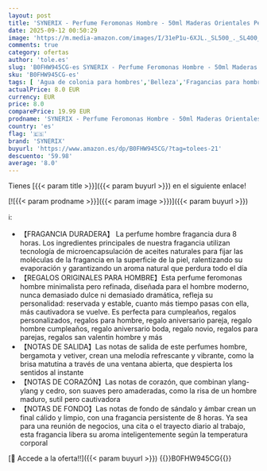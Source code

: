 ```yaml
---
layout: post
title: 'SYNERIX - Perfume Feromonas Hombre - 50ml Maderas Orientales Perfumes Regalos para Hombre Personalizados  Regalo Aniversario Boda Novio Pareja Cumpleaños  Regalos San Valentin de Navidad'
date: 2025-09-12 00:50:29
image: 'https://m.media-amazon.com/images/I/31eP1u-6XJL._SL500_._SL400_.jpg'
comments: true
category: ofertas
author: 'tole.es'
slug: 'B0FHW945CG-es SYNERIX - Perfume Feromonas Hombre - 50ml Maderas...'
sku: 'B0FHW945CG-es'
tags: [ 'Agua de colonia para hombres','Belleza','Fragancias para hombres','Perfumes y fragancias','navidad','synerix','🇪🇸', ]
actualPrice: 8.0 EUR
currency: EUR
price: 8.0
comparePrice: 19.99 EUR
prodname: 'SYNERIX - Perfume Feromonas Hombre - 50ml Maderas Orientales Perfumes Regalos para Hombre Personalizados  Regalo Aniversario Boda Novio Pareja Cumpleaños  Regalos San Valentin de Navidad'
country: 'es'
flag: '🇪🇸'
brand: 'SYNERIX'
buyurl: 'https://www.amazon.es/dp/B0FHW945CG/?tag=tolees-21'
descuento: '59.98'
average: '8.0'
---
```


Tienes [{{< param title >}}]({{< param buyurl >}}) en el siguiente enlace!

[![{{< param prodname >}}]({{< param image >}})]({{< param buyurl >}})

ℹ️:

- 【FRAGANCIA DURADERA】 La perfume hombre fragancia dura 8 horas. Los ingredientes principales de nuestra fragancia utilizan tecnología de microencapsulación de aceites naturales para fijar las moléculas de la fragancia en la superficie de la piel, ralentizando su evaporación y garantizando un aroma natural que perdura todo el día
- 【REGALOS ORIGINALES PARA HOMBRE】Esta perfume feromonas hombre minimalista pero refinada, diseñada para el hombre moderno, nunca demasiado dulce ni demasiado dramática, refleja su personalidad: reservada y estable, cuanto más tiempo pasas con ella, más cautivadora se vuelve. Es perfecta para cumpleaños, regalos personalizados, regalos para hombre, regalo aniversario pareja, regalo hombre cumpleaños, regalo aniversario boda, regalo novio, regalos para parejas, regalos san valentin hombre y más
- 【NOTAS DE SALIDA】Las notas de salida de este perfumes hombre, bergamota y vetiver, crean una melodía refrescante y vibrante, como la brisa matutina a través de una ventana abierta, que despierta los sentidos al instante
- 【NOTAS DE CORAZÓN】Las notas de corazón, que combinan ylang-ylang y cedro, son suaves pero amaderadas, como la risa de un hombre maduro, sutil pero cautivadora
- 【NOTAS DE FONDO】Las notas de fondo de sándalo y ámbar crean un final cálido y limpio, con una fragancia persistente de 8 horas. Ya sea para una reunión de negocios, una cita o el trayecto diario al trabajo, esta fragancia libera su aroma inteligentemente según la temperatura corporal

[🛒 Accede a la oferta!!]({{< param buyurl >}})
{{<world>}}B0FHW945CG{{</world>}}
